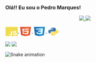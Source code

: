 ### Olá!! Eu sou o Pedro Marques!

<div align="center">
  <a href="https://github.com/PedroMarques391">
  <img height="180em" src="https://github-readme-stats.vercel.app/api?username=PedroMarques391&show_icons=true&theme=dark&include_all_commits=true&count_private=true"/>
  <img height="180em" src="https://github-readme-stats.vercel.app/api/top-langs/?username=PedroMarques391&layout=compact&langs_count=7&theme=dark"/>
</div>

  
 <div style="display: inline_block"><br>
  <img align="center" alt="pedro-Js" height="30" width="40" src="https://raw.githubusercontent.com/devicons/devicon/master/icons/javascript/javascript-plain.svg">
  <img align="center" alt="pedro-HTML" height="30" width="40" src="https://raw.githubusercontent.com/devicons/devicon/master/icons/html5/html5-original.svg">
  <img align="center" alt="pedro-CSS" height="30" width="40" src="https://raw.githubusercontent.com/devicons/devicon/master/icons/css3/css3-original.svg">
  <img align="center" alt="pedro-Python" height="30" width="40" src="https://raw.githubusercontent.com/devicons/devicon/master/icons/python/python-original.svg">
  
</div>

<br>
 
<div> 
  <a href="https://instagram.com/pedromarques.py" target="_blank"><img src="https://img.shields.io/badge/-Instagram-%23E4405F?style=for-the-badge&logo=instagram&logoColor=white" target="_blank"></a>
  <a href="https://https://www.linkedin.com/in/pedromarques391/" target="_blank"><img src="https://img.shields.io/badge/-LinkedIn-%230077B5?style=for-the-badge&logo=linkedin&logoColor=white" target="_blank"></a> 
  
</div>

<div> 
  
  ![Snake animation](https://github.com/PedroMarques391/PedroMarques391/blob/output/github-contribution-grid-snake.svg)
 
</div>
